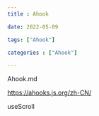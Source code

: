 ```yaml
---
title : Ahook

date: 2022-05-09

tags: ["Ahook"]

categories : ["Ahook"]

---
```


Ahook.md

<!--more-->
https://ahooks.js.org/zh-CN/

useScroll